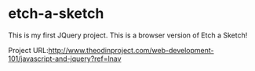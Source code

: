 etch-a-sketch
=============

This is my first JQuery project. This is a browser version of Etch a Sketch!

Project URL:http://www.theodinproject.com/web-development-101/javascript-and-jquery?ref=lnav
